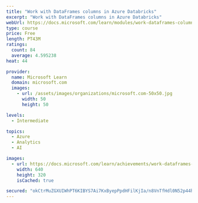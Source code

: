 ```yaml
---
title: "Work with DataFrames columns in Azure Databricks"
excerpt: "Work with DataFrames columns in Azure Databricks"
webUrl: https://docs.microsoft.com/learn/modules/work-dataframes-columns-azure-databricks/
type: course
price: Free
length: PT43M
ratings:
  count: 84
  average: 4.595238
heat: 44

provider:
  name: Microsoft Learn
  domain: microsoft.com
  images:
    - url: /assets/images/organizations/microsoft.com-50x50.jpg
      width: 50
      height: 50

levels:
  - Intermediate

topics:
  - Azure
  - Analytics
  - AI

images:
  - url: https://docs.microsoft.com/learn/achievements/work-dataframes-columns-azure-databricks-social.png
    width: 640
    height: 320
    isCached: true

secured: "okCtrMuZGXUIWhPT6KIBYS7Ai7KxByepPpdHFilKjIa/n8VnTfHdl0N52p44hQcXVCKflEz+svRKOGEc8twJDXbVjebzOPMt9xJ0G8y2nLm4COj05/RE6jSIPvh4oG1fh8yDpZiJ+VDaLgcPkj+ZclLboBQIKea7ITd0HqfGVVM+tRehRgXC86+McPaHC77VR0NdXPgeFYJERAKRJVu+GJNE0t6JkXqqVVgJWo1h4l14yEn9AzScQqt9dkf9Us5nj4ZCsPDvXuz/vXTFVdxJ+3deVE6rXGoRIqexGgsRWvYDMHEtcI8wAW7yz0HnbpqiiTWFOMMQwgzv7Ggj4lT4/N2drAhjcwrZcXSOCK5ZyXe7mjnZ7kaOGNuG6Rzb9r7zRE+i43lXVEIosp/ReTZcBUMscEAwVOZzW6B+OimtfXA=;OEken5vhOLTaoaaOFCzFLQ=="
---
```


